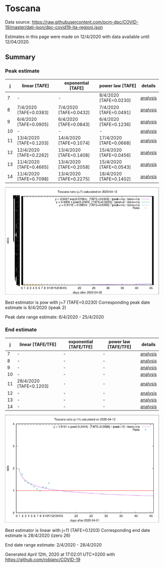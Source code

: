 # Toscana


Data source: https://raw.githubusercontent.com/pcm-dpc/COVID-19/master/dati-json/dpc-covid19-ita-regioni.json

Estimates in this page were made on 12/4/2020 with data available until 12/04/2020.


## Summary 

### Peak estimate 
|j|linear [TAFE]|exponential [TAFE]|power law [TAFE]|details|
|---|----|-----------|---------|-------|
|7|-|-|8/4/2020 [TAFE=0.0230]|[analysis](COVID-19_toscana_j7_2020-04-12.md)|
|8|7/4/2020 [TAFE=0.0383]|7/4/2020 [TAFE=0.0432]|7/4/2020 [TAFE=0.0491]|[analysis](COVID-19_toscana_j8_2020-04-12.md)|
|9|6/4/2020 [TAFE=0.0905]|6/4/2020 [TAFE=0.0843]|6/4/2020 [TAFE=0.1236]|[analysis](COVID-19_toscana_j9_2020-04-12.md)|
|10|-|-|-|[analysis](COVID-19_toscana_j10_2020-04-12.md)|
|11|13/4/2020 [TAFE=0.1203]|14/4/2020 [TAFE=0.1074]|17/4/2020 [TAFE=0.0668]|[analysis](COVID-19_toscana_j11_2020-04-12.md)|
|12|12/4/2020 [TAFE=0.2262]|13/4/2020 [TAFE=0.1408]|15/4/2020 [TAFE=0.0456]|[analysis](COVID-19_toscana_j12_2020-04-12.md)|
|13|11/4/2020 [TAFE=0.4665]|13/4/2020 [TAFE=0.2058]|15/4/2020 [TAFE=0.0543]|[analysis](COVID-19_toscana_j13_2020-04-12.md)|
|14|11/4/2020 [TAFE=0.7098]|13/4/2020 [TAFE=0.2275]|18/4/2020 [TAFE=0.1402]|[analysis](COVID-19_toscana_j14_2020-04-12.md)|

![best peak estimate](COVID-19_toscana_j7_2020-04-12.png)

Best estimator is pow with j=7 (TAFE=0.0230)
Corresponding peak date estimate is 8/4/2020 (ipeak 2)


Peak date range estimate: 6/4/2020 - 25/4/2020

### End estimate 
|j|linear [TAFE/TFE]|exponential [TAFE/TFE]|power law [TAFE/TFE]|details|
|---|----|-----------|---------|-------|
|7|-|-|-|[analysis](COVID-19_toscana_j7_2020-04-12.md)|
|8|-|-|-|[analysis](COVID-19_toscana_j8_2020-04-12.md)|
|9|-|-|-|[analysis](COVID-19_toscana_j9_2020-04-12.md)|
|10|-|-|-|[analysis](COVID-19_toscana_j10_2020-04-12.md)|
|11|28/4/2020 [TAFE=0.1203]|-|-|[analysis](COVID-19_toscana_j11_2020-04-12.md)|
|12|-|-|-|[analysis](COVID-19_toscana_j12_2020-04-12.md)|
|13|-|-|-|[analysis](COVID-19_toscana_j13_2020-04-12.md)|
|14|-|-|-|[analysis](COVID-19_toscana_j14_2020-04-12.md)|

![best zero estimate](COVID-19_toscana_j11_2020-04-12.png)

Best estimator is linear with j=11 (TAFE=0.1203)
Corresponding end date estimate is 28/4/2020 (izero 26)


End date range estimate: 2/4/2020 - 28/4/2020

Generated April 12th, 2020 at 17:02:01 UTC+0200 with https://github.com/robianc/COVID-19
